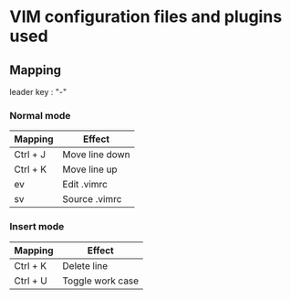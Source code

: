 # VIM configuration files and plugins used

## Mapping

leader key : "-"

### Normal mode

| Mapping       | Effect        |
| ------------- |---------------|
| Ctrl + J      | Move line down|
| Ctrl + K	| Move line up 	|
| <leader>ev	| Edit .vimrc	|
| <leader>sv	| Source .vimrc	|

### Insert mode

| Mapping       | Effect        |
| ------------- |---------------|
| Ctrl + K	| Delete line	|
| Ctrl + U	| Toggle work case |

